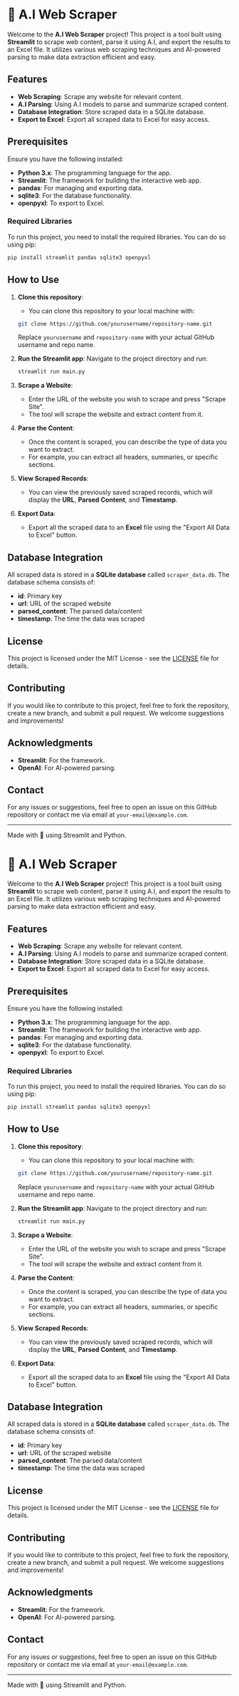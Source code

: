 
# 🧰 A.I Web Scraper

Welcome to the **A.I Web Scraper** project! This project is a tool built using **Streamlit** to scrape web content, parse it using A.I, and export the results to an Excel file. It utilizes various web scraping techniques and AI-powered parsing to make data extraction efficient and easy.

## Features
- **Web Scraping**: Scrape any website for relevant content.
- **A.I Parsing**: Using A.I models to parse and summarize scraped content.
- **Database Integration**: Store scraped data in a SQLite database.
- **Export to Excel**: Export all scraped data to Excel for easy access.

## Prerequisites
Ensure you have the following installed:
- **Python 3.x**: The programming language for the app.
- **Streamlit**: The framework for building the interactive web app.
- **pandas**: For managing and exporting data.
- **sqlite3**: For the database functionality.
- **openpyxl**: To export to Excel.

### Required Libraries

To run this project, you need to install the required libraries. You can do so using pip:

```bash
pip install streamlit pandas sqlite3 openpyxl
```

## How to Use

1. **Clone this repository**:
   - You can clone this repository to your local machine with:
   ```bash
   git clone https://github.com/yourusername/repository-name.git
   ```
   Replace `yourusername` and `repository-name` with your actual GitHub username and repo name.

2. **Run the Streamlit app**:
   Navigate to the project directory and run:
   ```bash
   streamlit run main.py
   ```

3. **Scrape a Website**:
   - Enter the URL of the website you wish to scrape and press "Scrape Site".
   - The tool will scrape the website and extract content from it.

4. **Parse the Content**:
   - Once the content is scraped, you can describe the type of data you want to extract.
   - For example, you can extract all headers, summaries, or specific sections.

5. **View Scraped Records**:
   - You can view the previously saved scraped records, which will display the **URL**, **Parsed Content**, and **Timestamp**.

6. **Export Data**:
   - Export all the scraped data to an **Excel** file using the "Export All Data to Excel" button.

## Database Integration
All scraped data is stored in a **SQLite database** called `scraper_data.db`. The database schema consists of:
- **id**: Primary key
- **url**: URL of the scraped website
- **parsed_content**: The parsed data/content
- **timestamp**: The time the data was scraped

## License
This project is licensed under the MIT License - see the [LICENSE](LICENSE) file for details.

## Contributing
If you would like to contribute to this project, feel free to fork the repository, create a new branch, and submit a pull request. We welcome suggestions and improvements!

## Acknowledgments
- **Streamlit**: For the framework.
- **OpenAI**: For AI-powered parsing.

## Contact
For any issues or suggestions, feel free to open an issue on this GitHub repository or contact me via email at `your-email@example.com`.

---
Made with 💚 using Streamlit and Python.

# 🧰 A.I Web Scraper

Welcome to the **A.I Web Scraper** project! This project is a tool built using **Streamlit** to scrape web content, parse it using A.I, and export the results to an Excel file. It utilizes various web scraping techniques and AI-powered parsing to make data extraction efficient and easy.

## Features
- **Web Scraping**: Scrape any website for relevant content.
- **A.I Parsing**: Using A.I models to parse and summarize scraped content.
- **Database Integration**: Store scraped data in a SQLite database.
- **Export to Excel**: Export all scraped data to Excel for easy access.

## Prerequisites
Ensure you have the following installed:
- **Python 3.x**: The programming language for the app.
- **Streamlit**: The framework for building the interactive web app.
- **pandas**: For managing and exporting data.
- **sqlite3**: For the database functionality.
- **openpyxl**: To export to Excel.

### Required Libraries

To run this project, you need to install the required libraries. You can do so using pip:

```bash
pip install streamlit pandas sqlite3 openpyxl
```

## How to Use

1. **Clone this repository**:
   - You can clone this repository to your local machine with:
   ```bash
   git clone https://github.com/yourusername/repository-name.git
   ```
   Replace `yourusername` and `repository-name` with your actual GitHub username and repo name.

2. **Run the Streamlit app**:
   Navigate to the project directory and run:
   ```bash
   streamlit run main.py
   ```

3. **Scrape a Website**:
   - Enter the URL of the website you wish to scrape and press "Scrape Site".
   - The tool will scrape the website and extract content from it.

4. **Parse the Content**:
   - Once the content is scraped, you can describe the type of data you want to extract.
   - For example, you can extract all headers, summaries, or specific sections.

5. **View Scraped Records**:
   - You can view the previously saved scraped records, which will display the **URL**, **Parsed Content**, and **Timestamp**.

6. **Export Data**:
   - Export all the scraped data to an **Excel** file using the "Export All Data to Excel" button.

## Database Integration
All scraped data is stored in a **SQLite database** called `scraper_data.db`. The database schema consists of:
- **id**: Primary key
- **url**: URL of the scraped website
- **parsed_content**: The parsed data/content
- **timestamp**: The time the data was scraped

## License
This project is licensed under the MIT License - see the [LICENSE](LICENSE) file for details.

## Contributing
If you would like to contribute to this project, feel free to fork the repository, create a new branch, and submit a pull request. We welcome suggestions and improvements!

## Acknowledgments
- **Streamlit**: For the framework.
- **OpenAI**: For AI-powered parsing.

## Contact
For any issues or suggestions, feel free to open an issue on this GitHub repository or contact me via email at `your-email@example.com`.

---
Made with 💚 using Streamlit and Python.
